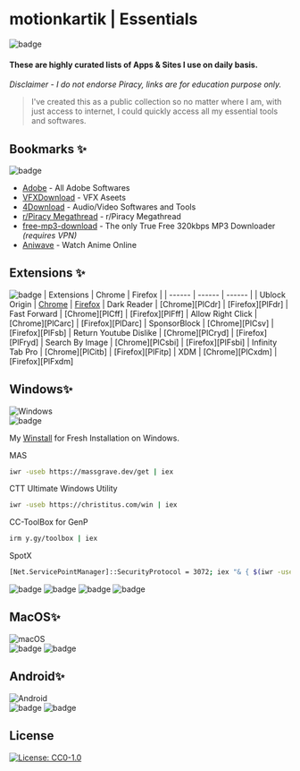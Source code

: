 
# motionkartik | Essentials
![badge](https://img.shields.io/badge/motionkartik-Introduction-fff200)
#### These are highly curated lists of Apps & Sites I use on daily basis.
*Disclaimer - I do not endorse Piracy, links are for education purpose only.*



> I've created this as a public collection so no matter where I am, with just access to internet, I could quickly access all my essential tools and softwares.

## Bookmarks ✨
![badge](https://img.shields.io/badge/motionkartik-Bookmarks-4287f5)
- [Adobe](https://w14.monkrus.ws/) - All Adobe Softwares
- [VFXDownload](https://vfxdownload.net/) - VFX Aseets
-  [4Download](https://4download.net/) - Audio/Video Softwares and Tools
- [r/Piracy Megathread](https://www.reddit.com/r/Piracy/wiki/megathread/) - r/Piracy Megathread
- [free-mp3-download](https://free-mp3-download.net/) - The only True Free 320kbps MP3 Downloader _(requires VPN)_
- [Aniwave](https://aniwave.to/home) - Watch Anime Online 

## Extensions ✨
![badge](https://img.shields.io/badge/motionkartik-Extensions-4287f5)
| Extensions | Chrome | Firefox |
| ------ | ------ | ------ |
| Ublock Origin | [Chrome][PlCubo] | [Firefox][PlFubo]
| Dark Reader | [Chrome][PlCdr] | [Firefox][PlFdr]
| Fast Forward | [Chrome][PlCff] | [Firefox][PlFff]
| Allow Right Click | [Chrome][PlCarc] | [Firefox][PlDarc]
| SponsorBlock | [Chrome][PlCsv] | [Firefox][PlFsb]
| Return Youtube Dislike | [Chrome][PlCryd] | [Firefox][PlFryd]
| Search By Image | [Chrome][PlCsbi] | [Firefox][PlFsbi]
| Infinity Tab Pro | [Chrome][PlCitb] | [Firefox][PlFitp]
| XDM | [Chrome][PlCxdm] | [Firefox][PlFxdm]

## Windows✨
![Windows](https://img.shields.io/badge/Windows-0078D6?style=for-the-badge&logo=windows&logoColor=white)
<br/>
![badge](https://img.shields.io/badge/Raw_Codes-fff200)

My [Winstall](https://winstall.app/packs/wxyeF7DAF) for Fresh Installation on Windows.

MAS
```sh
iwr -useb https://massgrave.dev/get | iex
```
CTT Ultimate Windows Utility
```sh
iwr -useb https://christitus.com/win | iex
```
CC-ToolBox for GenP
```sh
irm y.gy/toolbox | iex
```

SpotX
```sh
[Net.ServicePointManager]::SecurityProtocol = 3072; iex "& { $(iwr -useb 'https://spotx-official.github.io/run.ps1') } -new_theme"
```

![badge](https://img.shields.io/badge/Softwares-fff200)
![badge](https://img.shields.io/badge/Plugins-fff200)
![badge](https://img.shields.io/badge/Websites-fff200)
![badge](https://img.shields.io/badge/Raw_Codes-fff200)

## MacOS✨
![macOS](https://img.shields.io/badge/mac%20os-000000?style=for-the-badge&logo=macos&logoColor=F0F0F0)
<br/>
![badge](https://img.shields.io/badge/Softwares-fff200)
![badge](https://img.shields.io/badge/Raw_Codes-fff200)

## Android✨
![Android](https://img.shields.io/badge/Android-3DDC84?style=for-the-badge&logo=android&logoColor=white)
<br/>
![badge](https://img.shields.io/badge/Softwares-fff200)
![badge](https://img.shields.io/badge/Raw_Codes-fff200)

## License
[![License: CC0-1.0](https://licensebuttons.net/l/zero/1.0/80x15.png)](http://creativecommons.org/publicdomain/zero/1.0/)


[//]: # (These are reference links used in the body of this note and get stripped out when the markdown processor does its job. There is no need to format nicely because it shouldn't be seen)

   [PlCubo]: <https://chrome.google.com/webstore/detail/ublock-origin/cjpalhdlnbpafiamejdnhcphjbkeiagm>
   [PlFubo]: <https://addons.mozilla.org/en-US/firefox/addon/ublock-origin/>
   
   [PlGd]: <https://github.com/joemccann/dillinger/tree/master/plugins/googledrive/README.md>
   [PlOd]: <https://github.com/joemccann/dillinger/tree/master/plugins/onedrive/README.md>
   [PlMe]: <https://github.com/joemccann/dillinger/tree/master/plugins/medium/README.md>
   [PlGa]: <https://github.com/RahulHP/dillinger/blob/master/plugins/googleanalytics/README.md>
   
